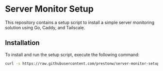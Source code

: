 # Server Monitor Setup

This repository contains a setup script to install a simple server monitoring solution using Go, Caddy, and Tailscale.

## Installation

To install and run the setup script, execute the following command:

```sh
curl -s https://raw.githubusercontent.com/prestonw/server-monitor-setup/main/setup.sh | bash
